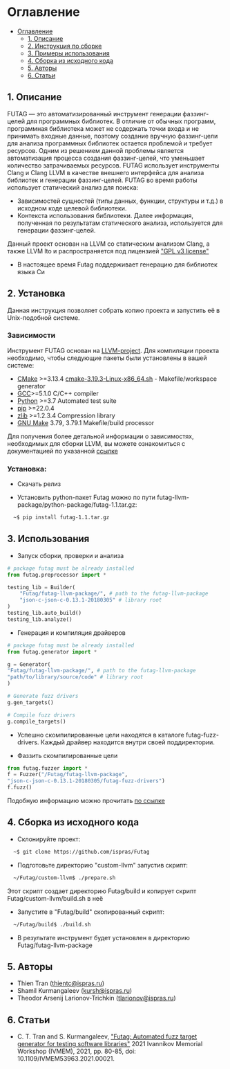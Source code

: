 # Оглавление

- [Оглавление](#оглавление)
  - [1. Описание](#1-описание)
  - [2. Инструкция по сборке](#2-инструкция-по-сборке)
  - [3. Примеры использования](#3-примеры-использования)
  - [4. Сборка из исходного кода](#4-сборка-из-исходного-кода)
  - [5. Авторы](#5-авторы)
  - [6. Статьи](#6-статьи)

## 1. Описание

FUTAG — это автоматизированный инструмент генерации фаззинг-целей для программных библиотек.
В отличие от обычных программ, программная библиотека может не содержать точки входа и не принимать входные данные, поэтому создание вручную фаззинг-цели для анализа программных библиотек остается проблемой и требует ресурсов. Одним из решением данной проблемы является автоматизация процесса создания фаззинг-целей, что уменьшает количество затрачиваемых ресурсов.
FUTAG использует инструменты Clang и Clang LLVM в качестве внешнего интерфейса для анализа библиотек и генерации фаззинг-целей.
FUTAG во время работы использует статический анализ для поиска:
- Зависимостей сущностей (типы данных, функции, структуры и т.д.) в исходном коде целевой библиотеки.
- Контекста использования библиотеки.
Далее информация, полученная по результатам статического анализа, используется для генерации фаззинг-целей.

Данный проект основан на LLVM со статическим анализом Clang, а также LLVM lto и распространяется под лицензией ["GPL v3 license"](https://llvm.org/docs/DeveloperPolicy.html#new-llvm-project-license-framework)

- В настоящее время Futag поддерживает генерацию для библиотек языка Си

## 2. Установка

Данная инструкция позволяет собрать копию проекта и запустить её в Unix-подобной системе. 

### Зависимости

Инструмент FUTAG основан на [LLVM-project](https://llvm.org/). Для компиляции проекта необходимо, чтобы следующие пакеты были установлены в вашей системе:

- [CMake](https://cmake.org/) >=3.13.4 [cmake-3.19.3-Linux-x86_64.sh](https://github.com/Kitware/CMake/releases/download/v3.19.3/cmake-3.19.3-Linux-x86_64.sh) - Makefile/workspace generator
- [GCC](https://gcc.gnu.org/)>=5.1.0 C/C++ compiler
- [Python](https://www.python.org/) >=3.7 Automated test suite
- [pip](https://pypi.org/project/pip/) >=22.0.4
- [zlib](http://zlib.net/) >=1.2.3.4 Compression library
- [GNU Make](http://savannah.gnu.org/projects/make) 3.79, 3.79.1 Makefile/build processor

Для получения более детальной информации о зависимостях, необходимых для сборки LLVM, вы можете ознакомиться с документацией по указанной [ссылке](https://llvm.org/docs/GettingStarted.html#requirements)

### Установка:

- Скачать релиз

- Установить python-пакет Futag можно по пути futag-llvm-package/python-package/futag-1.1.tar.gz:
```bash
  ~$ pip install futag-1.1.tar.gz
```


## 3. Использования

- Запуск сборки, проверки и анализа

```python
# package futag must be already installed
from futag.preprocessor import *

testing_lib = Builder(
    "Futag/futag-llvm-package/", # path to the futag-llvm-package
    "json-c-json-c-0.13.1-20180305" # library root
)
testing_lib.auto_build()
testing_lib.analyze()
```

- Генерация и компиляция драйверов

```python
# package futag must be already installed
from futag.generator import *

g = Generator(
"Futag/futag-llvm-package/", # path to the futag-llvm-package
"path/to/library/source/code" # library root
)

# Generate fuzz drivers
g.gen_targets()

# Compile fuzz drivers
g.compile_targets()
```
- Успешно скомпилированные цели находятся в каталоге futag-fuzz-drivers. Каждый драйвер находится внутри своей поддиректории.

- Фаззить скомпилированные цели

```python
from futag.fuzzer import *
f = Fuzzer("/Futag/futag-llvm-package", 
"json-c-json-c-0.13.1-20180305/futag-fuzz-drivers")
f.fuzz()
```

Подобную информацию можно прочитать [по ссылке](https://github.com/ispras/Futag/tree/main/src/python/futag-package)

## 4. Сборка из исходного кода

- Склонируйте проект:

```bash
  ~$ git clone https://github.com/ispras/Futag
```
- Подготовьте директорию "custom-llvm" запустив скрипт:
```bash
  ~/Futag/custom-llvm$ ./prepare.sh
```
Этот скрипт создает директорию Futag/build и копирует скрипт Futag/custom-llvm/build.sh в неё

- Запустите в "Futag/build" скопированный скрипт:

```bash
  ~/Futag/build$ ./build.sh
```

- В результате инструмент будет установлен в директорию Futag/futag-llvm-package


## 5. Авторы

- Thien Tran (thientc@ispras.ru)
- Shamil Kurmangaleev (kursh@ispras.ru)
- Theodor Arsenij Larionov-Trichkin (tlarionov@ispras.ru)

## 6. Статьи

- C. T. Tran and S. Kurmangaleev, ["Futag: Automated fuzz target generator for testing software libraries"](https://ieeexplore.ieee.org/document/9693749) 2021 Ivannikov Memorial Workshop (IVMEM), 2021, pp. 80-85, doi: 10.1109/IVMEM53963.2021.00021.
